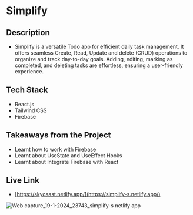 # Simplify

## Description
- Simplify is a versatile Todo app for efficient daily task management. It offers seamless Create, Read, Update and delete (CRUD) operations to organize and track day-to-day goals. Adding, editing, marking as completed, and deleting tasks are effortless, ensuring a user-friendly experience.
## Tech Stack
- React.js
- Tailwind CSS
- Firebase

## Takeaways from the Project
- Learnt how to work with Firebase
- Learnt about UseState and UseEffect Hooks
- Learnt about Integrate Firebase with React

## Live Link
- [https://skycaast.netlify.app/](https://simplify-s.netlify.app/)

![Web capture_19-1-2024_23743_simplify-s netlify app](https://github.com/shubhankar-shandilya-india/Simplify/assets/78155393/762ef79d-8c4b-4603-b6fc-cf63c217be6e)
